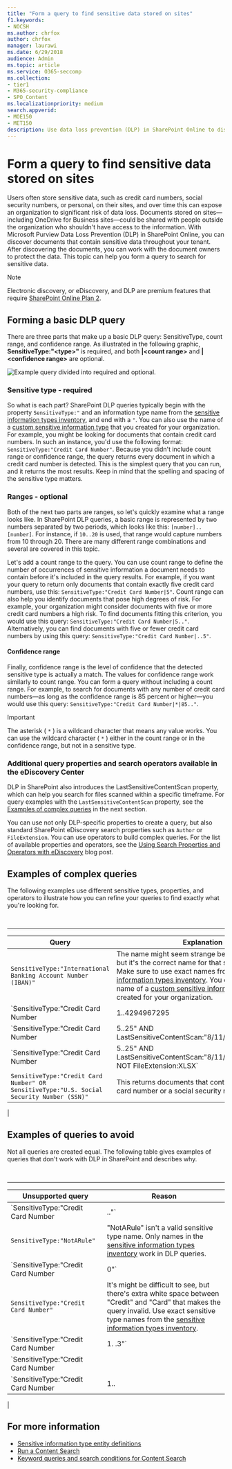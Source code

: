 ```yaml
---
title: "Form a query to find sensitive data stored on sites"
f1.keywords:
- NOCSH
ms.author: chrfox
author: chrfox
manager: laurawi
ms.date: 6/29/2018
audience: Admin
ms.topic: article
ms.service: O365-seccomp
ms.collection:
- tier1
- M365-security-compliance
- SPO_Content
ms.localizationpriority: medium
search.appverid:
- MOE150
- MET150
description: Use data loss prevention (DLP) in SharePoint Online to discover documents that contain sensitive data throughout your tenant.
---
```


# Form a query to find sensitive data stored on sites

Users often store sensitive data, such as credit card numbers, social security numbers, or personal, on their sites, and over time this can expose an organization to significant risk of data loss. Documents stored on sites—including OneDrive for Business sites—could be shared with people outside the organization who shouldn't have access to the information. With Microsoft Purview Data Loss Prevention (DLP) in SharePoint Online, you can discover documents that contain sensitive data throughout your tenant. After discovering the documents, you can work with the document owners to protect the data. This topic can help you form a query to search for sensitive data.

> [!NOTE]
> Electronic discovery, or eDiscovery, and DLP are premium features that require [SharePoint Online Plan 2](https://go.microsoft.com/fwlink/?LinkId=510080).

## Forming a basic DLP query

There are three parts that make up a basic DLP query: SensitiveType, count range, and confidence range. As illustrated in the following graphic, **SensitiveType:"\<type\>"** is required, and both **|\<count range\>** and **|\<confidence range\>** are optional.

![Example query divided into required and optional.](../media/DLP-query-example-text.png)

### Sensitive type - required

So what is each part? SharePoint DLP queries typically begin with the property  `SensitiveType:"` and an information type name from the [sensitive information types inventory](/Exchange/what-the-sensitive-information-types-in-exchange-look-for-exchange-2013-help), and end with a  `"`. You can also use the name of a [custom sensitive information type](create-a-custom-sensitive-information-type.md) that you created for your organization. For example, you might be looking for documents that contain credit card numbers. In such an instance, you'd use the following format:  `SensitiveType:"Credit Card Number"`. Because you didn't include count range or confidence range, the query returns every document in which a credit card number is detected. This is the simplest query that you can run, and it returns the most results. Keep in mind that the spelling and spacing of the sensitive type matters.

### Ranges - optional

Both of the next two parts are ranges, so let's quickly examine what a range looks like. In SharePoint DLP queries, a basic range is represented by two numbers separated by two periods, which looks like this:  `[number]..[number]`. For instance, if  `10..20` is used, that range would capture numbers from 10 through 20. There are many different range combinations and several are covered in this topic.

Let's add a count range to the query. You can use count range to define the number of occurrences of sensitive information a document needs to contain before it's included in the query results. For example, if you want your query to return only documents that contain exactly five credit card numbers, use this:  `SensitiveType:"Credit Card Number|5"`. Count range can also help you identify documents that pose high degrees of risk. For example, your organization might consider documents with five or more credit card numbers a high risk. To find documents fitting this criterion, you would use this query:  `SensitiveType:"Credit Card Number|5.."`. Alternatively, you can find documents with five or fewer credit card numbers by using this query:  `SensitiveType:"Credit Card Number|..5"`.

#### Confidence range

Finally, confidence range is the level of confidence that the detected sensitive type is actually a match. The values for confidence range work similarly to count range. You can form a query without including a count range. For example, to search for documents with any number of credit card numbers—as long as the confidence range is 85 percent or higher—you would use this query:  `SensitiveType:"Credit Card Number|*|85.."`.

> [!IMPORTANT]
> The asterisk ( `*` ) is a wildcard character that means any value works. You can use the wildcard character ( `*` ) either in the count range or in the confidence range, but not in a sensitive type.

### Additional query properties and search operators available in the eDiscovery Center

DLP in SharePoint also introduces the LastSensitiveContentScan property, which can help you search for files scanned within a specific timeframe. For query examples with the  `LastSensitiveContentScan` property, see the [Examples of complex queries](#examples-of-complex-queries) in the next section.

You can use not only DLP-specific properties to create a query, but also standard SharePoint eDiscovery search properties such as  `Author` or  `FileExtension`. You can use operators to build complex queries. For the list of available properties and operators, see the [Using Search Properties and Operators with eDiscovery](/archive/blogs/quentin/using-search-properties-and-operators-with-ediscovery) blog post.

## Examples of complex queries

The following examples use different sensitive types, properties, and operators to illustrate how you can refine your queries to find exactly what you're looking for.

<br>

****

|Query|Explanation|
|---|---|
|`SensitiveType:"International Banking Account Number (IBAN)"`|The name might seem strange because it's so long, but it's the correct name for that sensitive type. Make sure to use exact names from the [sensitive information types inventory](/Exchange/what-the-sensitive-information-types-in-exchange-look-for-exchange-2013-help). You can also use the name of a [custom sensitive information type](create-a-custom-sensitive-information-type.md) that you created for your organization.|
|`SensitiveType:"Credit Card Number|1..4294967295|1..100"`|This returns documents with at least one match to the sensitive type "Credit Card Number." The values for each range are the respective minimum and maximum values. A simpler way to write this query is  `SensitiveType:"Credit Card Number"`, but where's the fun in that?|
|`SensitiveType:"Credit Card Number|5..25" AND LastSensitiveContentScan:"8/11/2018..8/13/2018"`|This returns documents with 5-25 credit card numbers that were scanned from August 11, 2018 through August 13, 2018.|
|`SensitiveType:"Credit Card Number|5..25" AND LastSensitiveContentScan:"8/11/2018..8/13/2018" NOT FileExtension:XLSX`|This returns documents with 5-25 credit card numbers that were scanned from August 11, 2018 through August 13, 2018. Files with an XLSX extension aren't included in the query results.  `FileExtension` is one of many properties that you can include in a query. For more information, see [Using Search Properties and Operators with eDiscovery](/archive/blogs/quentin/using-search-properties-and-operators-with-ediscovery).|
|`SensitiveType:"Credit Card Number" OR SensitiveType:"U.S. Social Security Number (SSN)"`|This returns documents that contain either a credit card number or a social security number.|
|

## Examples of queries to avoid

Not all queries are created equal. The following table gives examples of queries that don't work with DLP in SharePoint and describes why.

<br>

****

|Unsupported query|Reason|
|---|---|
|`SensitiveType:"Credit Card Number|.."`|You must add at least one number.|
|`SensitiveType:"NotARule"`|"NotARule" isn't a valid sensitive type name. Only names in the [sensitive information types inventory](/Exchange/what-the-sensitive-information-types-in-exchange-look-for-exchange-2013-help) work in DLP queries.|
|`SensitiveType:"Credit Card Number|0"`|Zero isn't valid as either the minimum value or the maximum value in a range.|
|`SensitiveType:"Credit Card Number"`|It's might be difficult to see, but there's extra white space between "Credit" and "Card" that makes the query invalid. Use exact sensitive type names from the [sensitive information types inventory](/Exchange/what-the-sensitive-information-types-in-exchange-look-for-exchange-2013-help).|
|`SensitiveType:"Credit Card Number|1. .3"`|The two-period portion shouldn't be separated by a space.|
|`SensitiveType:"Credit Card Number| |1..|80.."`|There are too many pipe delimiters (\|). Follow this format instead: `SensitiveType: "Credit Card Number|1..|80.."`|
|`SensitiveType:"Credit Card Number|1..|80..101"`|Because confidence values represent a percentage, they can't exceed 100. Choose a number from 1 through 100 instead.|
|

## For more information

- [Sensitive information type entity definitions](sensitive-information-type-entity-definitions.md)
- [Run a Content Search](content-search.md)
- [Keyword queries and search conditions for Content Search](keyword-queries-and-search-conditions.md)
